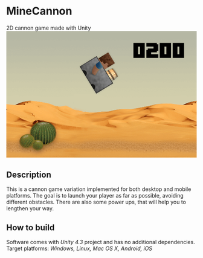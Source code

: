 # MineCannon
2D cannon game made with Unity
![MineCannon screenshot](screenshot.png)

## Description
This is a cannon game variation implemented for both desktop and mobile platforms. The goal is to launch your player as far as possible, avoiding different obstacles. There are also some power ups, that will help you to lengthen your way.

## How to build
Software comes with *Unity 4.3* project and has no additional dependencies.  
Target platforms: *Windows, Linux, Mac OS X, Android, iOS*
